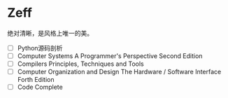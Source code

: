 Zeff
====

绝对清晰，是风格上唯一的美。

- [ ] Python源码剖析
- [ ] Computer Systems A Programmer's Perspective Second Edition
- [ ] Compilers Principles, Techniques and Tools
- [ ] Computer Organization and Design The Hardware / Software Interface Forth Edition
- [ ] Code Complete